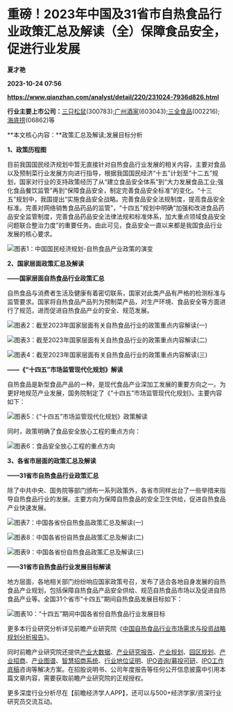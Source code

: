 # 重磅！2023年中国及31省市自热食品行业政策汇总及解读（全）保障食品安全，促进行业发展
**夏才艳**

**2023-10-24 07:56**

**https://www.qianzhan.com/analyst/detail/220/231024-7936d826.html**

**行业主要上市公司：**[三只松鼠](https://stock.qianzhan.com/hs/zhengquan_300783.SZ.html)(300783);[广州酒家](https://stock.qianzhan.com/hs/zhengquan_603043.SH.html)(603043);[三全食品](https://stock.qianzhan.com/hs/zhengquan_002216.SZ.html)(002216);[海底捞](https://stock.qianzhan.com/hk/zhengquan_06862.HK.html)(06862)等

**本文核心内容：**政策汇总及解读;发展目标分析

**1、政策历程图**

目前我国国民经济规划中暂无直接针对自热食品行业发展的相关内容，主要对食品以及预制菜行业发展方向进行指导，根据我国国民经济“十五”计划至“十二五”规划，国家对行业的支持政策经历了从“建立食品安全体系”到“大力发展食品工业;强化食品餐饮监管”再到“保障食品安全，制定完善食品安全标准”的变化。“十三五”规划中，我国提出“实施食品安全战略。完善食品安全法规制度，提高食品安全标准。完善对网络销售食品药品的监管”，“十四五”规划中明确“加强和改进食品药品安全监管制度，完善食品药品安全法律法规和标准体系，加大重点领域食品安全问题联合整治力度”的重要任务。由此可见，食品安全一直以来都是我国食品行业发展的核心要求。

![图表1：中国国民经济规划-自热食品产业政策的演变](https://img3.qianzhan.com/news/202310/24/20231024-013abf497ce640b2.png)

**2、国家层面政策汇总及解读**

**——国家层面自热食品行业政策汇总**

自热食品与消费者生活及健康有着密切联系，国家对此类产品有严格的检测标准与监管要求。国家将自热食品产品列为预制菜产品，对生产环境、食品安全等方面进行了规范，进而促进自热食品产业的安全、规范发展。

![图表2：截至2023年国家层面有关自热食品行业的政策重点内容解读(一)](https://img3.qianzhan.com/news/202310/24/20231024-07ed8cce4c063aa3.png)

![图表3：截至2023年国家层面有关自热食品行业的政策重点内容解读(二)](https://img3.qianzhan.com/news/202310/24/20231024-b447661d76cdfff5.png)

![图表4：截至2023年国家层面有关自热食品行业的政策重点内容解读(三)](https://img3.qianzhan.com/news/202310/24/20231024-0ab91ae07995e56c.png)

**——《“十四五”市场监管现代化规划》解读**

自热食品是新型食品产品的一种，是现代食品产业深加工发展的重要方向之一。为更好地规范产业发展，国务院制定了《“十四五”市场监管现代化规划》。主要内容如下：

![图表5：《“十四五”市场监管现代化规划》政策解读](https://img3.qianzhan.com/news/202310/24/20231024-cd6473d91ae08bee.png)

同时，政策明确了食品安全放心工程的重点方向：

![图表6：食品安全放心工程的重点方向](https://img3.qianzhan.com/news/202310/24/20231024-8299af90e9da9abe.png)

**3、各省市层面的政策汇总及解读**

**——31省市自热食品行业政策汇总**

除了中共中央、国务院等部门颁布一系列政策外，各省市同样出台了一些举措来指导自热食品行业的发展。主要方向为保障自热食品的安全卫生供给，促进自热食品产业快速发展。

![图表7：中国各省份自热食品政策汇总及解读(一)](https://img3.qianzhan.com/news/202310/24/20231024-26d37bbd69272a6e.png)

![图表8：中国各省份自热食品政策汇总及解读(二)](https://img3.qianzhan.com/news/202310/24/20231024-2a2b1dcdbdd55717.png)

![图表9：中国各省份自热食品政策汇总及解读(三)](https://img3.qianzhan.com/news/202310/24/20231024-be280df0f54f5aa3.png)

**——31省市自热食品行业发展目标解读**

地方层面，各地相关部门纷纷响应国家政策号召，发布了适合各地自身发展的自热食品产业规划，包括保障自热食品产品安全供给、规范自热食品市场以及促进自热食品产业等。全国31个省市“十四五”期间自热食品发展目标如下：

![图表10：“十四五”期间中国各省份自热食品行业发展目标](https://img3.qianzhan.com/news/202310/24/20231024-77dbbebbae84178a.jpg)

更多本行业研究分析详见前瞻产业研究院《[中国自热食品行业市场需求与投资战略规划分析报告](https://bg.qianzhan.com/report/detail/2107191625559728.html)》。

同时前瞻产业研究院还提供[产业大数据](https://d.qianzhan.com/)、[产业研究报告](https://bg.qianzhan.com/report/hotlist/)、[产业规划](https://f.qianzhan.com/chanyeguihua2/)、[园区规划](https://f.qianzhan.com/yuanqu/)、[产业招商](https://f.qianzhan.com/chanyezhaoshang/)、[产业图谱](https://bg.qianzhan.com/report/lianglian/)、[智慧招商系统](https://z.qianzhan.com/)、[行业地位证明](https://bg.qianzhan.com/report/qyppcs)、[IPO咨询/募投可研](https://ipo.qianzhan.com/mutou/)、[IPO工作底稿](https://ipo.qianzhan.com/digao/)咨询等解决方案。在招股说明书、公司年度报告等任何公开信息披露中引用本篇文章内容，需要获取前瞻产业研究院的正规授权。

更多深度行业分析尽在【前瞻经济学人APP】，还可以与500+经济学家/资深行业研究员交流互动。